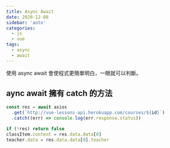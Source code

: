 ```yaml
---
title: Async Await
date: 2020-12-08
sidebar: 'auto'
categories:
  - js
  - vue
tags:
  - async
  - await
---
```


使用 async await 會使程式更簡單明白，一眼就可以判斷。

## aync await 擁有 catch 的方法

```js
const res = await axios
  .get(`http://vue-lessons-api.herokuapp.com/courses/${id}`)
  .catch((err) => console.log(err.response.status))

if (!res) return false
classItem.content = res.data.data[0]
teacher.data = res.data.data[0].teacher
```

